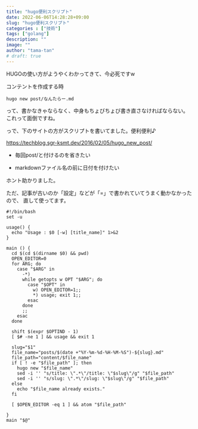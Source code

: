 ```yaml
---
title: "hugo便利スクリプト"
date: 2022-06-06T14:28:28+09:00
slug: "hugo便利スクリプト"
categories : ["技術"]
tags: ["golang"]
description: ""
image: ""
author: "tama-tan"
# draft: true
---
```


HUGOの使い方がようやくわかってきて、今必死ですw

コンテントを作成する時

```shell
hugo new post/なんたらー.md
```

って、書かなきゃならなく、中身もちょびちょび書き直さなければならない。
これって面倒ですね。

っで、下のサイトの方がスクリプトを書いてました。便利便利♪

https://techblog.sgr-ksmt.dev/2016/02/05/hugo_new_post/

- 毎回post/と付けるのを省きたい

- markdownファイル名の前に日付を付けたい

ホント助かりました。

ただ、記事が古いのか「設定」などが「=」で書かれていてうまく動かなかったので、
直して使ってます。


```shell
#!/bin/bash
set -u

usage() {
  echo "Usage : $0 [-w] [title_name]" 1>&2
}

main () {
  cd $(cd $(dirname $0) && pwd)
  OPEN_EDITOR=0
  for ARG; do
    case "$ARG" in
      -*)
      while getopts w OPT "$ARG"; do
        case "$OPT" in
          w) OPEN_EDITOR=1;;
          *) usage; exit 1;;
        esac
      done
      ;;
    esac
  done

  shift $(expr $OPTIND - 1)
  [ $# -ne 1 ] && usage && exit 1

  slug="$1"
  file_name="posts/$(date +"%Y-%m-%d-%H-%M-%S")-${slug}.md"
  file_path="content/$file_name"
  if [ ! -e "$file_path" ]; then
    hugo new "$file_name"
    sed -i '' "s/title: \".*\"/title: \"$slug\"/g" "$file_path"
    sed -i '' "s/slug: \".*\"/slug: \"$slug\"/g" "$file_path"
  else
    echo "$file_name already exists."
  fi

  [ $OPEN_EDITOR -eq 1 ] && atom "$file_path"

}
main "$@"
```
